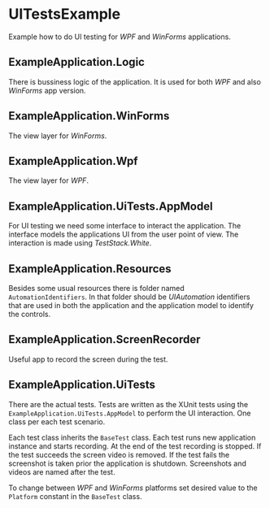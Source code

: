 # UITestsExample
Example how to do UI testing for <i>WPF</i> and <i>WinForms</i> applications.

ExampleApplication.Logic
------------------------
There is bussiness logic of the application. It is used for both <i>WPF</i> and also <i>WinForms</i> app version.

ExampleApplication.WinForms
---------------------------
The view layer for <i>WinForms</i>.

ExampleApplication.Wpf
---------------------------
The view layer for <i>WPF</i>.

ExampleApplication.UiTests.AppModel
-----------------------------------
For UI testing we need some interface to interact the application. The interface models the applications UI from the user point of view. The interaction is made using <i>TestStack.White</i>.

ExampleApplication.Resources
----------------------------
Besides some usual resources there is folder named <code>AutomationIdentifiers</code>. In that folder should be <i>UIAutomation</i> identifiers that are used in both the application and the application model to identify the controls.

ExampleApplication.ScreenRecorder
---------------------------------
Useful app to record the screen during the test.

ExampleApplication.UiTests
--------------------------
There are the actual tests. Tests are written as the XUnit tests using the <code>ExampleApplication.UiTests.AppModel</code> to perform the UI interaction. One class per each test scenario.

Each test class inherits the <code>BaseTest</code> class. Each test runs new application instance and starts recording. At the end of the test recording is stopped. If the test succeeds the screen video is removed. If the test fails the screenshot is taken prior the application is shutdown. Screenshots and videos are named after the test.

To change between <i>WPF</i> and <i>WinForms</i> platforms set desired value to the <code>Platform</code> constant in the <code>BaseTest</code> class.
